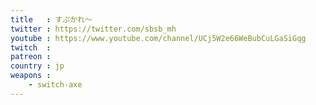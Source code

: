 ```yaml
---
title   : すぷかれ〜
twitter : https://twitter.com/sbsb_mh
youtube : https://www.youtube.com/channel/UCj5W2e66WeBubCuLGaSiGqg
twitch  :
patreon :
country : jp
weapons :
    - switch-axe
---
```

